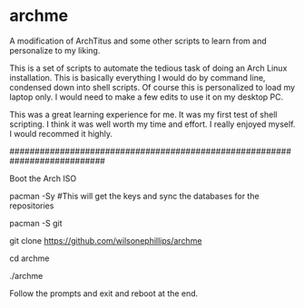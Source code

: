 # archme
 A modification of ArchTitus and some other scripts to learn from and personalize to my liking.
 
 This is a set of scripts to automate the tedious task of doing an Arch Linux installation. This is basically everything I would do by command line, condensed down into shell scripts. Of course this is personalized to load my laptop only. I would need to make a few edits to use it on my desktop PC.
 
This was a great learning experience for me. It was my first test of shell scripting. I think it was well worth my time and effort. I really enjoyed myself. I would recommed it highly.

###########################################################################

Boot the Arch ISO

pacman -Sy       #This will get the keys and sync the databases for the repositories

pacman -S git

git clone https://github.com/wilsonephillips/archme

cd archme

./archme

Follow the prompts and exit and reboot at the end.

